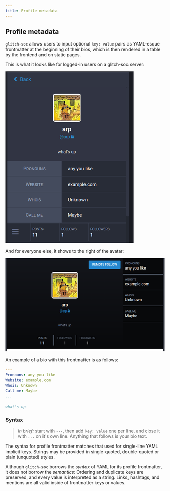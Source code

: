 ```yaml
---
title: Profile metadata
---
```


##  Profile metadata  ##

`glitch-soc` allows users to input optional `key: value` pairs as YAML-esque frontmatter at the beginning of their bios, which is then rendered in a table by the frontend and on static pages.

This is what it looks like for logged-in users on a glitch-soc server:

![detailed](detailed.png)

And for everyone else, it shows to the right of the avatar:

![static](static.png)

An example of a bio with this frontmatter is as follows:

```yaml
---
Pronouns: any you like
Website: example.com
Whois: Unknown
Call me: Maybe
...

what's up
```

###  Syntax

> *In brief:* start with `---`, then add `key: value` one per line, 
> and close it with `...` on it's own line. Anything that follows
> is your bio text.

The syntax for profile frontmatter matches that used for single-line YAML implicit keys.
Strings may be provided in single-quoted, double-quoted or plain (unquoted) styles.

Although `glitch-soc` borrows the *syntax* of YAML for its profile frontmatter, it does not borrow the *semantics*: Ordering and duplicate keys are preserved, and every value is interpreted as a string.
Links, hashtags, and mentions are all valid inside of frontmatter keys or values.
